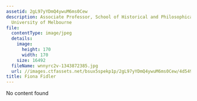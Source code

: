 ```yaml
---
assetid: 2gL97yYDmQ4ywuM6ms0Cew
description: Associate Professor, School of Historical and Philosophical Studies,
  University of Melbourne
file:
  contentType: image/jpeg
  details:
    image:
      height: 170
      width: 170
    size: 16492
  fileName: wnnyrc2v-1343872385.jpg
  url: //images.ctfassets.net/bsux5spekp1p/2gL97yYDmQ4ywuM6ms0Cew/4d5495e5c90996db1cc8513b76d4ae07/wnnyrc2v-1343872385.jpg
title: Fiona Fidler
---
```

No content found